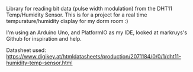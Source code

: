 Library for reading bit data (pulse width modulation) from the DHT11 Temp/Humidity Sensor. This is for a project for a real time tempurature/humidity display
for my dorm room :)

I'm using an Arduino Uno, and PlatformIO as my IDE, looked at markruys's Github for inspiration and help.

Datasheet used: https://www.digikey.at/htmldatasheets/production/2071184/0/0/1/dht11-humidity-temp-sensor.html
